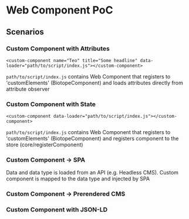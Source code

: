 # Web Component PoC

## Scenarios

### Custom Component with Attributes

```
<custom-component name="Teo" title="Some headline" data-loader="path/to/script/index.js"></custom-component>
```

`path/to/script/index.js` contains Web Component that registers to 'customElements' (BiotopeComponent) and loads attributes directly from attribute observer


### Custom Component with State

```
<custom-component data-loader="path/to/script/index.js"></custom-component>
```

`path/to/script/index.js` contains Web Component that registers to 'customElements' (BiotopeComponent) and registers component to the store (core/registerComponent)




### Custom Component -> SPA

Data and data type is loaded from an API (e.g. Headless CMS). Custom component is mapped to the data type and injected by SPA 


### Custom Component -> Prerendered CMS


### Custom Component with JSON-LD
